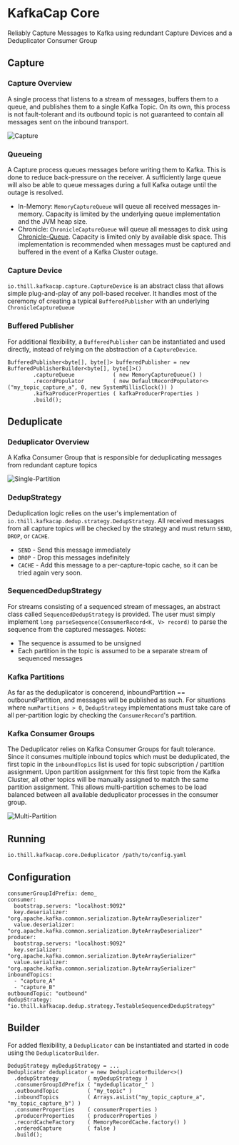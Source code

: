 # KafkaCap Core
Reliably Capture Messages to Kafka using redundant Capture Devices and a Deduplicator Consumer Group


## Capture

### Capture Overview
A single process that listens to a stream of messages, buffers them to a queue, and publishes them to a single Kafka Topic. On its own, this process is not fault-tolerant and its outbound topic is not guaranteed to contain all messages sent on the inbound transport. 

![Capture](docs/kafkacap_capture.png "Capture")

### Queueing
A Capture process queues messages before writing them to Kafka. This is done to reduce back-pressure on the receiver. A sufficiently large queue will also be able to queue messages during a full Kafka outage until the outage is resolved. 
* In-Memory: `MemoryCaptureQueue` will queue all received messages in-memory. Capacity is limited by the underlying queue implementation and the JVM heap size. 
* Chronicle: `ChronicleCaptureQueue` will queue all messages to disk using [Chronicle-Queue](https://github.com/OpenHFT/Chronicle-Queue). Capacity is limited only by available disk space. This implementation is recommended when messages must be captured and buffered in the event of a Kafka Cluster outage.

### Capture Device
`io.thill.kafkacap.capture.CaptureDevice` is an abstract class that allows simple plug-and-play of any poll-based receiver. It handles most of the ceremony of creating a typical `BufferedPublisher` with an underlying `ChronicleCaptureQueue`
 
### Buffered Publisher
For additional flexibility, a `BufferedPublisher` can be instantiated and used directly, instead of relying on the abstraction of a `CaptureDevice`.

```
BufferedPublisher<byte[], byte[]> bufferedPublisher = new BufferedPublisherBuilder<byte[], byte[]>()
        .captureQueue            ( new MemoryCaptureQueue() )
        .recordPopulator         ( new DefaultRecordPopulator<>("my_topic_capture_a", 0, new SystemMillisClock()) )
        .kafkaProducerProperties ( kafkaProducerProperties )
        .build();
```


## Deduplicate

### Deduplicator Overview
A Kafka Consumer Group that is responsible for deduplicating messages from redundant capture topics

![Single-Partition](docs/kafkacap_single_partition.png "Single-Partition")

### DedupStrategy
Deduplication logic relies on the user's implementation of `io.thill.kafkacap.dedup.strategy.DedupStrategy`. All received messages from all capture topics will be checked by the strategy and must return `SEND`, `DROP`, or `CACHE`. 
* `SEND` - Send this message immediately
* `DROP` - Drop this messages indefinitely
* `CACHE` - Add this message to a per-capture-topic cache, so it can be tried again very soon.

### SequencedDedupStrategy
For streams consisting of a sequenced stream of messages, an abstract class called `SequencedDedupStrategy` is provided. The user must simply implement `long parseSequence(ConsumerRecord<K, V> record)` to parse the sequence from the captured messages. 
Notes:
* The sequence is assumed to be unsigned
* Each partition in the topic is assumed to be a separate stream of sequenced messages 

### Kafka Partitions
As far as the deduplicator is concerend, inboundPartition == outboundPartition, and messages will be published as such. For situations where `numPartitions > 0`, `DedupStrategy` implementations must take care of all per-partition logic by checking the `ConsumerRecord`'s partition.

### Kafka Consumer Groups
The Deduplicator relies on Kafka Consumer Groups for fault tolerance. Since it consumes multiple inbound topics which must be deduplicated, the first topic in the `inboundTopics` list is used for topic subscription / partition assignment. Upon partition assignment for this first topic from the Kafka Cluster, all other topics will be manually assigned to match the same partition assignment. This allows multi-partition schemes to be load balanced between all available deduplicator processes in the consumer group. 

![Multi-Partition](docs/kafkacap_multi_partition.png "Multi-Partition")

## Running
```
io.thill.kafkacap.core.Deduplicator /path/to/config.yaml
```

## Configuration

```
consumerGroupIdPrefix: demo_
consumer:
  bootstrap.servers: "localhost:9092"
  key.deserializer: "org.apache.kafka.common.serialization.ByteArrayDeserializer"
  value.deserializer: "org.apache.kafka.common.serialization.ByteArrayDeserializer"
producer:
  bootstrap.servers: "localhost:9092"
  key.serializer: "org.apache.kafka.common.serialization.ByteArraySerializer"
  value.serializer: "org.apache.kafka.common.serialization.ByteArraySerializer"
inboundTopics:
  - "capture_A"
  - "capture_B"
outboundTopic: "outbound"
dedupStrategy: "io.thill.kafkacap.dedup.strategy.TestableSequencedDedupStrategy"
```

## Builder
For added flexibility, a `Deduplicator` can be instantiated and started in code using the `DeduplicatorBuilder`.

```
DedupStrategy myDedupStrategy = ...
Deduplicator deduplicator = new DeduplicatorBuilder<>()
  .dedupStrategy         ( myDedupStrategy )
  .consumerGroupIdPrefix ( "mydeduplicator_" )
  .outboundTopic         ( "my_topic" )
  .inboundTopics         ( Arrays.asList("my_topic_capture_a", "my_topic_capture_b") )  
  .consumerProperties    ( consumerProperties )
  .producerProperties    ( producerProperties )
  .recordCacheFactory    ( MemoryRecordCache.factory() )
  .orderedCapture        ( false )
  .build();
```